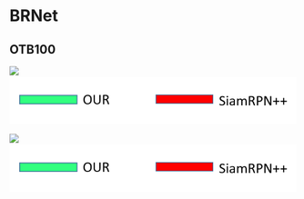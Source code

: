 # BRNet


## OTB100
![](https://github.com/s90210jacklen/BRNet/blob/main/GIrl2.gif)
![Label](https://github.com/s90210jacklen/BRNet/blob/main/label.png)


![](https://github.com/s90210jacklen/BRNet/blob/main/Sfood.gif)
![Label](https://github.com/s90210jacklen/BRNet/blob/main/label.png)
